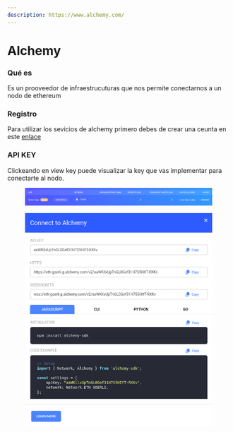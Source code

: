 ```yaml
---
description: https://www.alchemy.com/
---
```


# Alchemy

### Qué es

Es un prooveedor de infraestrucuturas que nos permite conectarnos a un nodo de ethereum&#x20;



### Registro

Para utilizar los sevicios de alchemy primero debes de crear una ceunta en este [enlace](https://auth.alchemy.com/?redirectUrl=https%3A%2F%2Fdashboard.alchemy.com%2Fsignup%2F%3Fa%3Dbf20d53b27)&#x20;



### API KEY

Clickeando  en view key puede visualizar la key que vas implementar para conectarte al nodo.

<figure><img src="../../.gitbook/assets/Captura desde 2023-02-02 11-57-08.png" alt=""><figcaption></figcaption></figure>

<figure><img src="../../.gitbook/assets/Captura desde 2023-02-02 11-57-38.png" alt=""><figcaption></figcaption></figure>


